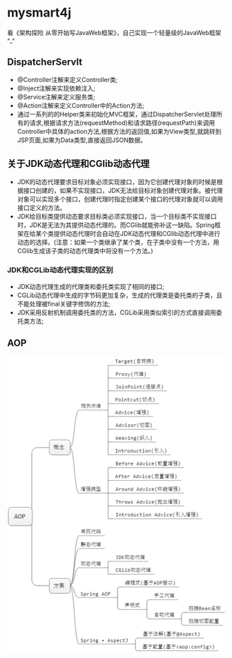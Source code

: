 # mysmart4j
看《架构探险 从零开始写JavaWeb框架》，自己实现一个轻量级的JavaWeb框架^_^

## DispatcherServlt
- @Controller注解来定义Controller类;
- @Inject注解来实现依赖注入;
- @Service注解来定义服务类;
- @Action注解来定义Controller中的Action方法;
- 通过一系列的的Helper类来初始化MVC框架，通过DispatcherServlet处理所有的请求,根据请求方法(requestMethod)和请求路径(requestPath)来调用Controller中具体的action方法,根据方法的返回值,如果为View类型,就跳转到JSP页面,如果为Data类型,直接返回JSON数据。

## 关于JDK动态代理和CGlib动态代理
- JDK的动态代理要求目标对象必须实现接口，因为它创建代理对象的时候是根据接口创建的，如果不实现接口，JDK无法给目标对象创建代理对象。被代理对象可以实现多个接口，创建代理时指定创建某个接口的代理对象就可以调用接口定义的方法。
- JDK给目标类提供动态要求目标类必须实现接口，当一个目标类不实现接口时，JDK是无法为其提供动态代理的。而CGlib就能弥补这一缺陷。Spring框架在给某个类提供动态代理时会自动在JDK动态代理和CGlib动态代理中进行动态的选择。(注意：如果一个类继承了某个类，在子类中没有一个方法，用CGlib生成该子类的动态代理类中将没有一个方法。)
### JDK和CGLib动态代理实现的区别
- JDK动态代理生成的代理类和委托类实现了相同的接口;
- CGLib动态代理中生成的字节码更加复杂，生成的代理类是委托类的子类，且不能处理被final关键字修饰的方法;
- JDK采用反射机制调用委托类的方法，CGLib采用类似索引的方式直接调用委托类方法;

## AOP
![img text](https://raw.githubusercontent.com/WarframePrimer/mysmart4j/master/img/AOP.jpg)



  
